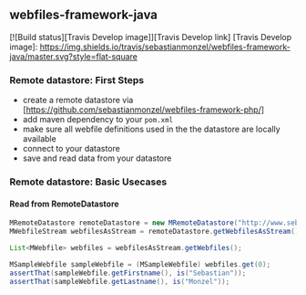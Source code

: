 ## webfiles-framework-java

[![Build status][Travis Develop image]][Travis Develop link]
[Travis Develop image]: https://img.shields.io/travis/sebastianmonzel/webfiles-framework-java/master.svg?style=flat-square


### Remote datastore: First Steps
 - create a remote datastore via [https://github.com/sebastianmonzel/webfiles-framework-php/]
 - add maven dependency to your `pom.xml`
 - make sure all webfile definitions used in the the datastore are locally available
 - connect to your datastore
 - save and read data from your datastore
 
### Remote datastore: Basic Usecases
 
#### Read from RemoteDatastore
```java
MRemoteDatastore remoteDatastore = new MRemoteDatastore("http://www.sebastianmonzel.de/datastore/");
MWebfileStream webfilesAsStream = remoteDatastore.getWebfilesAsStream();

List<MWebfile> webfiles = webfilesAsStream.getWebfiles();

MSampleWebfile sampleWebfile = (MSampleWebfile) webfiles.get(0);
assertThat(sampleWebfile.getFirstname(), is("Sebastian"));
assertThat(sampleWebfile.getLastname(), is("Monzel"));
```
